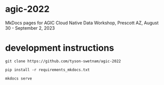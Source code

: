 # agic-2022
MkDocs pages for AGIC Cloud Native Data Workshop, Prescott AZ, August 30 - September 2, 2023

# development instructions

`git clone https://github.com/tyson-swetnam/agic-2022`

`pip install -r requirements_mkdocs.txt`

`mkdocs serve` 
